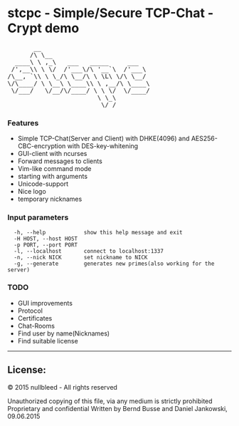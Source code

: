 stcpc - Simple/Secure TCP-Chat - Crypt demo
===========================================

<pre>
       __                             
      /\ \__                          
  ____\ \ ,_\   ___   _____     ___   
 /',__\\ \ \/  /'___\/\ '__`\  /'___\ 
/\__, `\\ \ \_/\ \__/\ \ \L\ \/\ \__/ 
\/\____/ \ \__\ \____\\ \ ,__/\ \____\
 \/___/   \/__/\/____/ \ \ \/  \/____/
                        \ \_\         
                         \/_/ 
</pre>

### Features
 - Simple TCP-Chat(Server and Client) with DHKE(4096) and AES256-CBC-encryption with DES-key-whitening
 - GUI-client with ncurses
 - Forward messages to clients
 - Vim-like command mode
 - starting with arguments
 - Unicode-support
 - Nice logo
 - temporary nicknames

### Input parameters
```
  -h, --help            show this help message and exit
  -H HOST, --host HOST
  -p PORT, --port PORT
  -l, --localhost       connect to localhost:1337
  -n, --nick NICK       set nickname to NICK
  -g, --generate        generates new primes(also working for the server)
```

### TODO
 - GUI improvements
 - Protocol
 - Certificates
 - Chat-Rooms
 - Find user by name(Nicknames)
 - Find suitable license

-----------------------------------

## License:

© 2015 nullbleed - All rights reserved

Unauthorized copying of this file, via any medium is strictly prohibited
Proprietary and confidential
Written by Bernd Busse and Daniel Jankowski, 09.06.2015
